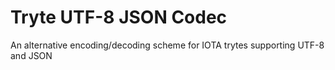 # Tryte UTF-8 JSON Codec
An alternative encoding/decoding scheme for IOTA trytes supporting UTF-8 and JSON
